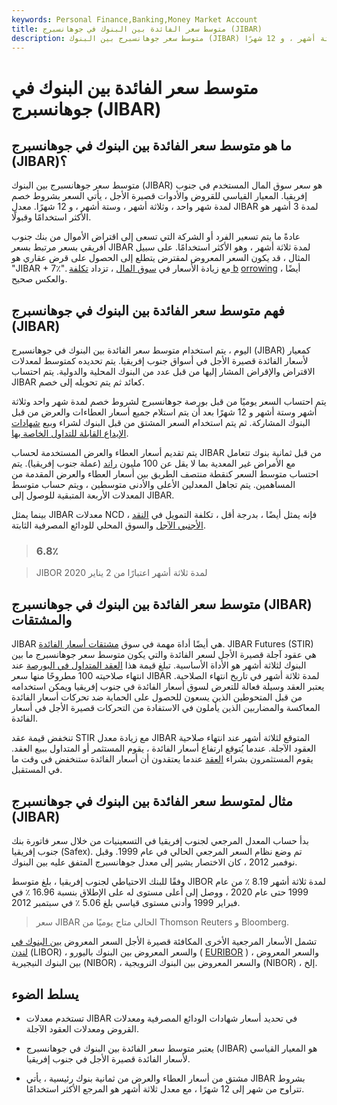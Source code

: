```yaml
---
keywords: Personal Finance,Banking,Money Market Account
title: متوسط سعر الفائدة بين البنوك في جوهانسبرج (JIBAR)
description: متوسط سعر جوهانسبرج بين البنوك (JIBAR) هو سعر سوق المال المستخدم في جنوب إفريقيا. يأتي في شروط خصم لمدة شهر واحد ، وثلاثة أشهر ، وستة أشهر ، و 12 شهرًا.
---
```


# متوسط سعر الفائدة بين البنوك في جوهانسبرج (JIBAR)
## ما هو متوسط سعر الفائدة بين البنوك في جوهانسبرج (JIBAR)؟

متوسط سعر جوهانسبرج بين البنوك (JIBAR) هو سعر سوق المال المستخدم في جنوب إفريقيا. المعيار القياسي للقروض والأدوات قصيرة الأجل ، يأتي السعر بشروط خصم لمدة شهر واحد ، وثلاثة أشهر ، وستة أشهر ، و 12 شهرًا. معدل JIBAR لمدة 3 أشهر هو الأكثر استخدامًا وقبولًا.

عادةً ما يتم تسعير الفرد أو الشركة التي تسعى إلى اقتراض الأموال من بنك جنوب أفريقي بسعر مرتبط بسعر JIBAR لمدة ثلاثة أشهر ، وهو الأكثر استخدامًا. على سبيل المثال ، قد يكون السعر المعروض لمقترض يتطلع إلى الحصول على قرض عقاري هو "JIBAR + 7٪". مع زيادة الأسعار في [سوق المال](/moneymarket) ، تزداد [تكلفة b](/costofdebt) [orrowing](/costofdebt) أيضًا ، والعكس صحيح.

## فهم متوسط سعر الفائدة بين البنوك في جوهانسبرج (JIBAR)

اليوم ، يتم استخدام متوسط سعر الفائدة بين البنوك في جوهانسبرج (JIBAR) كمعيار لأسعار الفائدة قصيرة الأجل في أسواق جنوب إفريقيا. يتم تحديده كمتوسط لمعدلات الاقتراض والإقراض المشار إليها من قبل عدد من البنوك المحلية والدولية. يتم احتساب JIBAR كعائد ثم يتم تحويله إلى خصم.

يتم احتساب السعر يوميًا من قبل بورصة جوهانسبرج لشروط خصم لمدة شهر واحد وثلاثة أشهر وستة أشهر و 12 شهرًا بعد أن يتم استلام جميع أسعار العطاءات والعرض من قبل البنوك المشاركة. ثم يتم استخدام السعر المشتق من قبل البنوك لشراء وبيع [شهادات الإيداع القابلة للتداول الخاصة بها](/ncd).

يتم تقديم أسعار العطاء والعرض المستخدمة لحساب JIBAR من قبل ثمانية بنوك تتعامل مع الأمراض غير المعدية بما لا يقل عن 100 مليون [راند](/zar-south-african-rand) (عملة جنوب إفريقيا). يتم احتساب متوسط السعر كنقطة منتصف الطريق بين أسعار العطاء والعرض المقدمة من المساهمين. يتم تجاهل المعدلين الأعلى والأدنى متوسطين ، ويتم حساب متوسط المعدلات الأربعة المتبقية للوصول إلى JIBAR.

بينما يمثل JIBAR معدلات NCD ، فإنه يمثل أيضًا ، بدرجة أقل ، تكلفة التمويل في [النقد الأجنبي الآجل](/currencyforward) والسوق المحلي للودائع المصرفية الثابتة.

> ### 6.8٪

> JIBOR لمدة ثلاثة أشهر اعتبارًا من 2 يناير 2020

>

## متوسط سعر الفائدة بين البنوك في جوهانسبرج (JIBAR) والمشتقات

JIBAR هي أيضًا أداة مهمة في سوق [مشتقات أسعار الفائدة](/interest-rate-derivative). JIBAR Futures (STIR) هي عقود آجلة قصيرة الأجل لسعر الفائدة والتي يكون متوسط سعر جوهانسبرج ما بين البنوك لثلاثة أشهر هو الأداة الأساسية. تبلغ قيمة هذا [العقد المتداول في البورصة](/exchange-traded-derivative) عند انتهاء صلاحيته 100 مطروحًا منها سعر JIBAR لمدة ثلاثة أشهر في تاريخ انتهاء الصلاحية. يعتبر العقد وسيلة فعالة للتعرض لسوق أسعار الفائدة في جنوب إفريقيا ويمكن استخدامه من قبل المتحوطين الذين يسعون للحصول على الحماية ضد تحركات أسعار الفائدة المعاكسة والمضاربين الذين يأملون في الاستفادة من التحركات قصيرة الأجل في أسعار الفائدة.

تنخفض قيمة عقد STIR مع زيادة معدل JIBAR المتوقع لثلاثة أشهر عند انتهاء صلاحية العقود الآجلة. عندما يُتوقع ارتفاع أسعار الفائدة ، يقوم المستثمر أو المتداول [ببيع](/short) العقد. يقوم المستثمرون بشراء [العقد](/long) عندما يعتقدون أن أسعار الفائدة ستنخفض في وقت ما في المستقبل.

## مثال لمتوسط سعر الفائدة بين البنوك في جوهانسبرج (JIBAR)

بدأ حساب المعدل المرجعي لجنوب إفريقيا في التسعينيات من خلال سعر فاتورة بنك جنوب إفريقيا (Safex). تم وضع نظام السعر المرجعي الحالي في عام 1999. وقبل نوفمبر 2012 ، كان الاختصار يشير إلى معدل جوهانسبرج المتفق عليه بين البنوك.

وفقًا للبنك الاحتياطي لجنوب إفريقيا ، بلغ متوسط JIBOR لمدة ثلاثة أشهر 8.19 ٪ من عام 1999 حتى عام 2020 ، ووصل إلى أعلى مستوى له على الإطلاق بنسبة 16.96 ٪ في فبراير 1999 وأدنى مستوى قياسي بلغ 5.06 ٪ في سبتمبر 2012.

> سعر JIBAR الحالي متاح يوميًا من Thomson Reuters و Bloomberg.

>

تشمل الأسعار المرجعية الأخرى المكافئة قصيرة الأجل السعر المعروض [بين البنوك في لندن](/libor) (LIBOR) ، والسعر المعروض بين البنوك باليورو ( [EURIBOR](/euribor) ) ، والسعر المعروض بين البنوك النيجيرية (NIBOR) ، والسعر المعروض بين البنوك النرويجية (NIBOR) ، إلخ.

## يسلط الضوء

- تستخدم معدلات JIBAR في تحديد أسعار شهادات الودائع المصرفية ومعدلات القروض ومعدلات العقود الآجلة.

- يعتبر متوسط سعر الفائدة بين البنوك في جوهانسبرج (JIBAR) هو المعيار القياسي لأسعار الفائدة قصيرة الأجل في جنوب إفريقيا.

- مشتق من أسعار العطاء والعرض من ثمانية بنوك رئيسية ، يأتي JIBAR بشروط تتراوح من شهر إلى 12 شهرًا ، مع معدل ثلاثة أشهر هو المرجع الأكثر استخدامًا.

